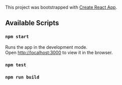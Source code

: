 This project was bootstrapped with [Create React App](https://github.com/facebook/create-react-app).

## Available Scripts

### `npm start`
Runs the app in the development mode.<br>
Open [http://localhost:3000](http://localhost:3000) to view it in the browser.

### `npm test`
### `npm run build`
